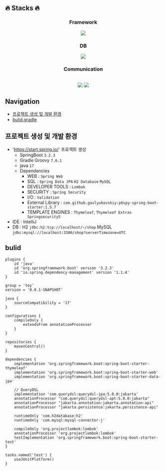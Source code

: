 
## 🔥 Stacks 🔥

<div align="center">
<h3>Framework</h3>
<img src="https://img.shields.io/badge/springboot-6DB33F?style=for-the-badge&logo=springboot&logoColor=white">
<br>
<h3>DB</h3>
<img src="https://img.shields.io/badge/mysql-4479A1?style=for-the-badge&logo=mysql&logoColor=white">
<br>
<h3>Communication</h3>
<br>
<img src="https://img.shields.io/badge/notion-000000?style=for-the-badge&logo=notion&logoColor=white">
<img src="https://img.shields.io/badge/github-181717?style=for-the-badge&logo=github&logoColor=white">

</div>

## Navigation
- [프로젝트 생성 및 개발 환경](#프로젝트-생성-및-개발-환경)
- [bulid.gradle](#bulid)


## 프로젝트 생성 및 개발 환경
- 'https://start.spring.io/' 프로젝트 생성
    - SpringBoot `3.2.3`
    - Gradle Groovy `7.6.1`
    - java `17`
    - Dependencies
        - WEB : `Spring Web`
        - SQL : `Spring Data JPA`  `H2 Database` `MySQL`
        - DEVELOPER TOOLS : `Lombok`
        - SECURITY : `Spring Security`
        - I/O : `Validation`
        - External Library : `com.github.gavlyukovskiy:p6spy-spring-boot-starter:1.5.7`
        - TEMPLATE ENGINES : `Thymeleaf`, `Thymeleaf Extras Springsecurity5`
- IDE : IntelliJ
- DB : H2 `jdbc:h2:tcp://localhost/~/shop` MySQL `jdbc:mysql://localhost:3306/shop?serverTimezone=UTC`

## bulid

	plugins {
		id 'java'
		id 'org.springframework.boot' version '3.2.3'
		id 'io.spring.dependency-management' version '1.1.4'
	}
	
	group = 'toy'
	version = '0.0.1-SNAPSHOT'
	
	java {
		sourceCompatibility = '17'
	}
	
	configurations {
		compileOnly {
			extendsFrom annotationProcessor
		}
	}
	
	repositories {
		mavenCentral()
	}
	
	dependencies {
		implementation 'org.springframework.boot:spring-boot-starter-thymeleaf'
		implementation 'org.springframework.boot:spring-boot-starter-web'
		implementation 'org.springframework.boot:spring-boot-starter-data-jpa'
	
		// QueryDSL
		implementation 'com.querydsl:querydsl-jpa:5.0.0:jakarta'
		annotationProcessor "com.querydsl:querydsl-apt:5.0.0:jakarta"
		annotationProcessor "jakarta.annotation:jakarta.annotation-api"
		annotationProcessor "jakarta.persistence:jakarta.persistence-api"
	
		runtimeOnly 'com.h2database:h2'
		runtimeOnly 'com.mysql:mysql-connector-j'
	
		compileOnly 'org.projectlombok:lombok'
		annotationProcessor 'org.projectlombok:lombok'
		testImplementation 'org.springframework.boot:spring-boot-starter-test'
	}
	
	tasks.named('test') {
		useJUnitPlatform()
	}


